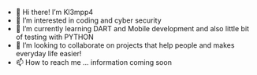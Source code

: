 - 👋 Hi there! I’m Kl3mpp4
- 👀 I’m interested in coding and cyber security
- 🌱 I’m currently learning DART and Mobile development and also little bit of testing with PYTHON
- 💞️ I’m looking to collaborate on projects that help people and makes everyday life easier!
- 📫 How to reach me ... information coming soon

<!---
Kl3mpp4/Kl3mpp4 is a ✨ special ✨ repository because its `README.md` (this file) appears on your GitHub profile.
You can click the Preview link to take a look at your changes.
--->
